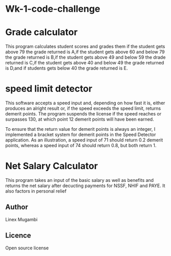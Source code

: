 # Wk-1-code-challenge
# Grade calculator
This program calculates student scores and grades them if the student gets above 79 the grade returned is A,if the student gets above 60 and below 79 the grade returned  is B,if the student gets above 49 and below 59 the drade returned is C,if the student gets above 40 and below 49 the grade returned is D,and if students gets below 40 the grade returned is E.
# speed limit detector
This software accepts a speed input and, depending on how fast it is, either produces an alright result or, if the speed exceeds the speed limit, returns demerit points. The program suspends the license if the speed reaches or surpasses 130, at which point 12 demerit points will have been earned.

To ensure that the return value for demerit points is always an integer, I implemented a bracket system for demerit points in the Speed Detector application. As an illustration, a speed input of 71 should return 0.2 demerit points, whereas a speed input of 74 should return 0.8, but both return 1.
# Net Salary Calculator
This program takes an input of the basic salary as well as benefits and returns the net salary after decucting payments for NSSF, NHIF and PAYE. It also factors in personal relief
## Author
Linex Mugambi
## Licence
 Open source license
